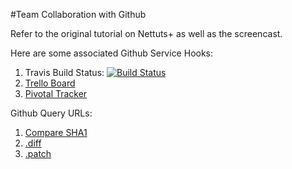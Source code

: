 #Team Collaboration with Github

Refer to the original tutorial on Nettuts+ as well as the screencast.

Here are some associated Github Service Hooks:

1. Travis Build Status: [![Build Status](https://travis-ci.org/NETTUTS/team-collaboration-github.png)](https://travis-ci.org/NETTUTS/team-collaboration-github)
2. [Trello Board](https://trello.com/board/nettuts-team/511457e89bc4f756710082fb)
3. [Pivotal Tracker](https://www.pivotaltracker.com/projects/751089)

Github Query URLs:

1. [Compare SHA1](https://github.com/NETTUTS/team-collaboration-github/compare/4ba0bec2f873f2a0da0cf4ffa89253365077a24e...0972a977680f6e136f9bf3d1983207fc8698f47a)
2. [.diff](https://github.com/NETTUTS/team-collaboration-github/compare/4ba0bec2f873f2a0da0cf4ffa89253365077a24e...0972a977680f6e136f9bf3d1983207fc8698f47a.diff)
3. [.patch](https://github.com/NETTUTS/team-collaboration-github/compare/4ba0bec2f873f2a0da0cf4ffa89253365077a24e...0972a977680f6e136f9bf3d1983207fc8698f47a.patch)